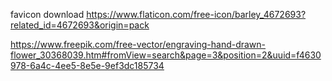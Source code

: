 favicon download
https://www.flaticon.com/free-icon/barley_4672693?related_id=4672693&origin=pack

https://www.freepik.com/free-vector/engraving-hand-drawn-flower_30368039.htm#fromView=search&page=3&position=2&uuid=f4630978-6a4c-4ee5-8e5e-9ef3dc185734
